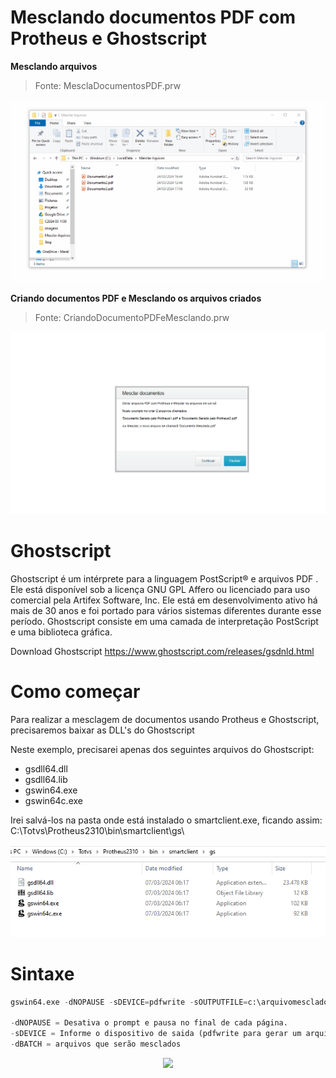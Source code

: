 # Mesclando documentos PDF com Protheus e Ghostscript

**Mesclando arquivos**
> Fonte: MesclaDocumentosPDF.prw
<img src="mesclar documento com protheus.gif">

**Criando documentos PDF e Mesclando os arquivos criados**
> Fonte: CriandoDocumentoPDFeMesclando.prw
<img src="criando documento com protheus e mesclando arquivos.gif">

# Ghostscript 

Ghostscript é um intérprete para a linguagem PostScript®  e arquivos PDF . Ele está disponível sob a licença GNU GPL Affero ou  licenciado para uso comercial pela Artifex Software, Inc. Ele está em desenvolvimento ativo há mais de 30 anos e foi portado para vários sistemas diferentes durante esse período. Ghostscript consiste em uma camada de interpretação PostScript e uma biblioteca gráfica.

Download Ghostscript https://www.ghostscript.com/releases/gsdnld.html

# Como começar
Para realizar a mesclagem de documentos usando Protheus e Ghostscript, precisaremos baixar as DLL's do Ghostscript

Neste exemplo, precisarei apenas dos seguintes arquivos do Ghostscript:
+ gsdll64.dll
+ gsdll64.lib
+ gswin64.exe
+ gswin64c.exe

Irei salvá-los na pasta onde está instalado o smartclient.exe, ficando assim: C:\Totvs\Protheus2310\bin\smartclient\gs\

<img src="tela1.png">

# Sintaxe
```python
gswin64.exe -dNOPAUSE -sDEVICE=pdfwrite -sOUTPUTFILE=c:\arquivomesclado.pdf -dBATCH arquivo1.pdf arquivo2.pdf

-dNOPAUSE = Desativa o prompt e pausa no final de cada página.
-sDEVICE = Informe o dispositivo de saida (pdfwrite para gerar um arquivo PDF)
-dBATCH = arquivos que serão mesclados
```
<center><p><a href="https://dayz-servers.org/server/170059/"><img src="https://dayz-servers.org/server/170059/banners/leaderboard-1.png" border="0" class="img-fluid"></a></p></center>
